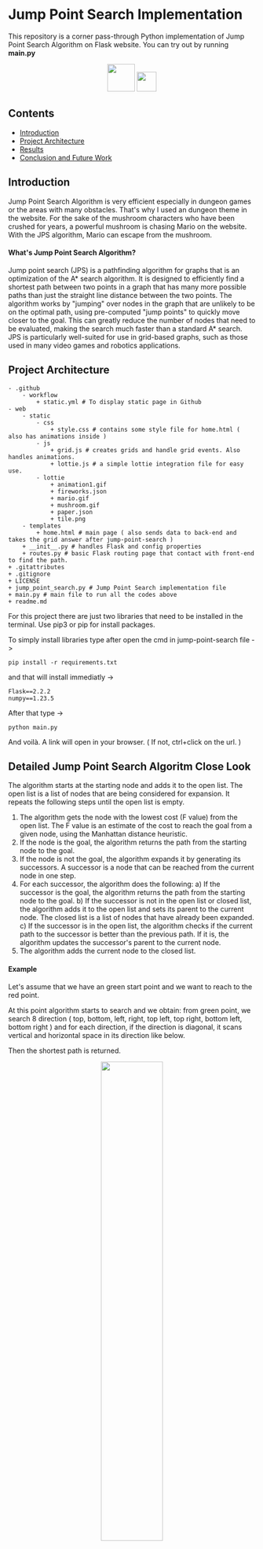 # Jump Point Search Implementation

This repository is a corner pass-through Python implementation of Jump Point Search Algorithm on Flask website. You can try out by running <b>main.py</b>

<div align="center">
    <img src="https://user-images.githubusercontent.com/54884571/210841925-b975b88a-8177-4aa4-b7e1-6457aeb13480.gif" height="56"/>
    <img src="https://user-images.githubusercontent.com/54884571/210841922-639ff133-9123-4eef-a38c-3cc7f6f844f5.gif" height="40"/>
</div>

## Contents

<div>
    <ul>
        <li><a href="#introduction">Introduction</a></li>
        <li><a href="#project-architecture">Project Architecture</a></li>
        <li><a href="#results">Results</a></li>
        <li><a href="#conclusion">Conclusion and Future Work</a></li>
    </ul>
</div>

<h2 id="introduction">Introduction</h2>

Jump Point Search Algorithm is very efficient especially in dungeon games or the areas with many obstacles. That's why I used an dungeon theme in the website. For the sake of the mushroom characters who have been crushed for years, a powerful mushroom is chasing Mario on the website. With the JPS algorithm, Mario can escape from the mushroom.

#### What's Jump Point Search Algorithm?

Jump point search (JPS) is a pathfinding algorithm for graphs that is an optimization of the A* search algorithm. It is designed to efficiently find a shortest path between two points in a graph that has many more possible paths than just the straight line distance between the two points. The algorithm works by "jumping" over nodes in the graph that are unlikely to be on the optimal path, using pre-computed "jump points" to quickly move closer to the goal. This can greatly reduce the number of nodes that need to be evaluated, making the search much faster than a standard A* search. JPS is particularly well-suited for use in grid-based graphs, such as those used in many video games and robotics applications.

<h2 id="project-architecture">Project Architecture</h2>

```
- .github
    - workflow
        + static.yml # To display static page in Github
- web
    - static
        - css
            + style.css # contains some style file for home.html ( also has animations inside )
        - js 
            + grid.js # creates grids and handle grid events. Also handles animations.
            + lottie.js # a simple lottie integration file for easy use. 
        - lottie
            + animation1.gif
            + fireworks.json
            + mario.gif
            + mushroom.gif
            + paper.json
            + tile.png
    - templates
        + home.html # main page ( also sends data to back-end and takes the grid answer after jump-point-search ) 
    + __init__.py # handles Flask and config properties
    + routes.py # basic Flask routing page that contact with front-end to find the path.
+ .gitattributes
+ .gitignore
+ LICENSE
+ jump_point_search.py # Jump Point Search implementation file
+ main.py # main file to run all the codes above
+ readme.md
```

For this project there are just two libraries that need to be installed in the terminal. Use pip3 or pip for install packages.

To simply install libraries type after open the cmd in jump-point-search file ->
```
pip install -r requirements.txt
```

and that will install immediatly ->
```
Flask==2.2.2
numpy==1.23.5
```

After that type ->
```
python main.py
```

And voilà. A link will open in your browser. ( If not, ctrl+click on the url. )

<h2 id="jps">Detailed Jump Point Search Algoritm Close Look</h2>

The algorithm starts at the starting node and adds it to the open list. The open list is a list of nodes that are being considered for expansion. It repeats the following steps until the open list is empty.

1) The algorithm gets the node with the lowest cost (F value) from the open list. The F value is an estimate of the cost to reach the goal from a given node, using the Manhattan distance heuristic.
2) If the node is the goal, the algorithm returns the path from the starting node to the goal.
3) If the node is not the goal, the algorithm expands it by generating its successors. A successor is a node that can be reached from the current node in one step.
4) For each successor, the algorithm does the following:
    a) If the successor is the goal, the algorithm returns the path from the starting node to the goal.
    b) If the successor is not in the open list or closed list, the algorithm adds it to the open list and sets its parent to the current node. The closed list is a list of nodes that have already been expanded.
    c) If the successor is in the open list, the algorithm checks if the current path to the successor is better than the previous path. If it is, the algorithm updates the successor's parent to the current node.
5) The algorithm adds the current node to the closed list.

#### Example

Let's assume that we have an green start point and we want to reach to the red point.

At this point algorithm starts to search and we obtain: from green point, we search 8 direction ( top, bottom, left, right, top left, top right, bottom left, bottom right ) and for each direction, if the direction is diagonal, it scans vertical and horizontal space in its direction like below.

Then the shortest path is returned.

<div align="center"><img src="https://user-images.githubusercontent.com/54884571/210862898-bee6061a-aac5-43ba-b1ea-2a0894630f02.png" width ="50%"></div>

For an another example with an obstacle,

in the first iteration algorithm couldn't find the red point, so it jumps to the corner which is the closest corner to reach point and continue to search again. Remember that in this implementation, advancing each unit costs 1, advancing diagonals costs 2^(1/2).


<div align="center"><img src="https://user-images.githubusercontent.com/54884571/210863842-a0d3c691-33b0-47dd-9cbf-7d41b45f537a.png" width ="50%"></div>

<h2 id="results">Results</h2>

<div align="center">
    <video src="https://user-images.githubusercontent.com/54884571/210867028-430cd3c7-02f1-441a-b499-58de2fcd4b7f.mp4" width="50%" height="50%"></video>
</div>

<h2 id="conclusion">Conclusion</h2>
